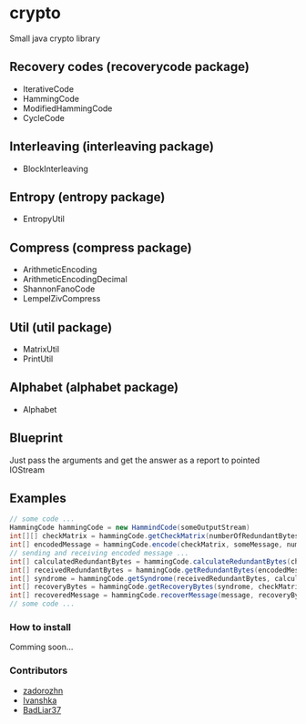 # crypto
Small java crypto library

## Recovery codes (recoverycode package)
- IterativeCode
- HammingCode
- ModifiedHammingCode
- CycleCode

## Interleaving (interleaving package)
- BlockInterleaving

## Entropy (entropy package)
- EntropyUtil

## Compress (compress package)
- ArithmeticEncoding
- ArithmeticEncodingDecimal
- ShannonFanoCode
- LempelZivCompress

## Util (util package)
- MatrixUtil
- PrintUtil

## Alphabet (alphabet package)
- Alphabet

## Blueprint
Just pass the arguments and get the answer as a report to pointed IOStream

## Examples

```java
// some code ...
HammingCode hammingCode = new HammindCode(someOutputStream)
int[][] checkMatrix = hammingCode.getCheckMatrix(numberOfRedundantBytes, numberOfRedundantBytes);
int[] encodedMessage = hammingCode.encode(checkMatrix, someMessage, numberOfRedundantBytes, numberOfRedundantBytes);
// sending and receiving encoded message ...
int[] calculatedRedundantBytes = hammingCode.calculateRedundantBytes(checkMatrix, encodedMessage, numberOfInformationBytes, numberOfRedundantBytes);
int[] receivedRedundantBytes = hammingCode.getRedundantBytes(encodedMessage, numberOfInformationBytes, numberOfRedundantBytes);
int[] syndrome = hammingCode.getSyndrome(receivedRedundantBytes, calculatedRedundantBytes);
int[] recoveryBytes = hammingCode.getRecoveryBytes(syndrome, checkMatrix, numberOfInformationBytes, numberOfRedundantBytes);
int[] recoveredMessage = hammingCode.recoverMessage(message, recoveryBytes);
// some code ...
```

### How to install

Comming soon...

### Contributors
* [zadorozhn](https://github.com/ZadorozhN)
* [Ivanshka](https://github.com/Ivanshka)
* [BadLiar37](https://github.com/BadLiar37)

